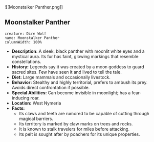 
![[Moonstalker Panther.png]]

## Moonstalker Panther

```statblock
creature: Dire Wolf
name: Moonstalker Panther
columnWidth: 100%

```

- **Description:** A sleek, black panther with moonlit white eyes and a mystical aura. Its fur has faint, glowing markings that resemble constellations.
- **History:** Legends say it was created by a moon goddess to guard sacred sites. Few have seen it and lived to tell the tale.
- **Diet:** Large mammals and occasionally livestock.
- **Behavior:** Stealthy and highly territorial, prefers to ambush its prey. Avoids direct confrontation if possible.
- **Special Abilities:** Can become invisible in moonlight; has a fear-inducing roar.
- **Location:** West Nymeria
- **Facts:**
    - Its claws and teeth are rumored to be capable of cutting through magical barriers.
    - Its territory is marked by claw marks on trees and rocks.
    - It is known to stalk travelers for miles before attacking.
    - Its pelt is sought after by poachers for its unique properties.
